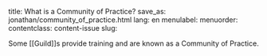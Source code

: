 title: What is a Community of Practice?
save_as: jonathan/community_of_practice.html
lang: en
menulabel:
menuorder:
contentclass: content-issue
slug:

Some [[Guild]]s provide training and are known as a Community of Practice.